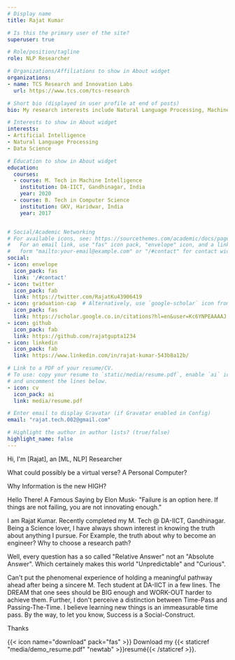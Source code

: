 ```yaml
---
# Display name
title: Rajat Kumar  

# Is this the primary user of the site?
superuser: true

# Role/position/tagline
role: NLP Researcher 

# Organizations/Affiliations to show in About widget
organizations:
- name: TCS Research and Innovation Labs
  url: https://www.tcs.com/tcs-research

# Short bio (displayed in user profile at end of posts)
bio: My research interests include Natural Language Processing, Machine Learning and Data Science.

# Interests to show in About widget
interests:
- Artificial Intelligence
- Natural Language Processing
- Data Science

# Education to show in About widget
education:
  courses:
  - course: M. Tech in Machine Intelligence
    institution: DA-IICT, Gandhinagar, India
    year: 2020
  - course: B. Tech in Computer Science 
    institution: GKV, Haridwar, India
    year: 2017


# Social/Academic Networking
# For available icons, see: https://sourcethemes.com/academic/docs/page-builder/#icons
#   For an email link, use "fas" icon pack, "envelope" icon, and a link in the
#   form "mailto:your-email@example.com" or "/#contact" for contact widget.
social:
- icon: envelope
  icon_pack: fas
  link: '/#contact'
- icon: twitter
  icon_pack: fab
  link: https://twitter.com/RajatKu43906419
- icon: graduation-cap  # Alternatively, use `google-scholar` icon from `ai` icon pack
  icon_pack: fas
  link: https://scholar.google.co.in/citations?hl=en&user=Kc6YNPEAAAAJ
- icon: github
  icon_pack: fab
  link: https://github.com/rajatgupta1234
- icon: linkedin
  icon_pack: fab
  link: https://www.linkedin.com/in/rajat-kumar-543b8a12b/

# Link to a PDF of your resume/CV.
# To use: copy your resume to `static/media/resume.pdf`, enable `ai` icons in `params.toml`, 
# and uncomment the lines below.
- icon: cv
  icon_pack: ai
  link: media/resume.pdf

# Enter email to display Gravatar (if Gravatar enabled in Config)
email: "rajat.tech.002@gmail.com"

# Highlight the author in author lists? (true/false)
highlight_name: false
---
```


Hi, I'm [Rajat], an [ML, NLP] Researcher

What could possibly be a virtual verse? A Personal Computer?

Why Information is the new HIGH?

Hello There!
A Famous Saying by Elon Musk-
"Failure is an option here. If things are not failing, you are not innovating enough."


I am Rajat Kumar. Recently completed my M. Tech @ DA-IICT, Gandhinagar. Being a Science lover, I have always shown interest in knowing the truth about anything I pursue. For Example, the truth about why to become an engineer? Why to choose a research path?

Well, every question has a so called "Relative Answer" not an "Absolute Answer". Which certainely makes this world "Unpredictable" and "Curious".

Can't put the phenomenal experience of holding a meaningful pathway ahead after being a sincere M. Tech student at DA-IICT in a few lines. The DREAM that one sees should be BIG enough and WORK-OUT harder to achieve them. Further, I don't perceive a distinction between Time-Pass and Passing-The-Time. I believe learning new things is an immeasurable time pass. By the way, to let you know, Success is a Social-Construct. 

Thanks

{{< icon name="download" pack="fas" >}} Download my {{< staticref "media/demo_resume.pdf" "newtab" >}}resumé{{< /staticref >}}.
